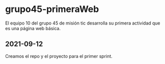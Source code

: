 # grupo45-primeraWeb
El equipo 10 del grupo 45 de misión tic desarrolla su primera actividad que es una página web básica.

## 2021-09-12
Creamos el repo y el proyecto para el primer sprint.
